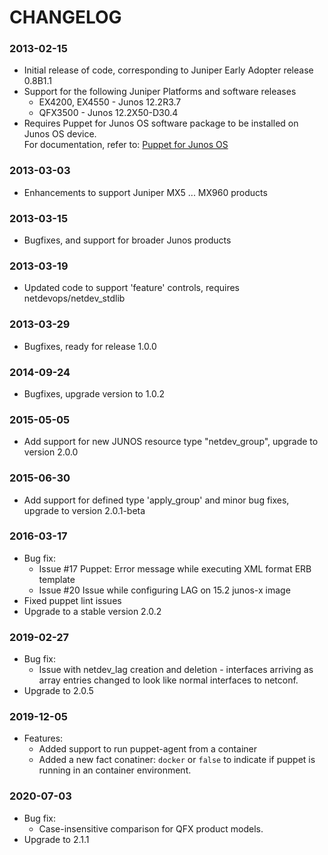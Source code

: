 # CHANGELOG

### 2013-02-15
* Initial release of code, corresponding to Juniper Early Adopter release 0.8B1.1
* Support for the following Juniper Platforms and software releases
  * EX4200, EX4550 - Junos 12.2R3.7
  * QFX3500 - Junos 12.2X50-D30.4
* Requires Puppet for Junos OS software package to be installed on Junos OS device.  
  For documentation, refer to: [Puppet for Junos OS](http://www.juniper.net/techpubs/en_US/release-independent/junos-puppet/information-products/pathway-pages/index.html)
  
### 2013-03-03
* Enhancements to support Juniper MX5 ... MX960 products

### 2013-03-15
* Bugfixes, and support for broader Junos products

### 2013-03-19
* Updated code to support 'feature' controls, requires netdevops/netdev_stdlib

### 2013-03-29
* Bugfixes, ready for release 1.0.0

### 2014-09-24
* Bugfixes, upgrade version to 1.0.2

### 2015-05-05
* Add support for new JUNOS resource type "netdev_group", upgrade to version 2.0.0
  
### 2015-06-30
* Add support for defined type 'apply_group' and minor bug fixes, upgrade to version 2.0.1-beta

### 2016-03-17
* Bug fix: 
  - Issue #17 Puppet: Error message while executing XML format ERB template
  - Issue #20 Issue while configuring LAG on 15.2 junos-x image
* Fixed puppet lint issues
* Upgrade to a stable version 2.0.2

### 2019-02-27
* Bug fix:
  - Issue with netdev_lag creation and deletion - interfaces arriving as array
    entries changed to look like normal interfaces to netconf.
* Upgrade to 2.0.5

### 2019-12-05
* Features:
  - Added support to run puppet-agent from a container
  - Added a new fact conatiner: `docker` or `false` to indicate
  if puppet is running in an container environment.

### 2020-07-03
* Bug fix:
  - Case-insensitive comparison for QFX product models.
* Upgrade to 2.1.1
